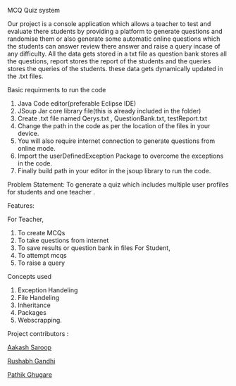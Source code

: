 MCQ Quiz system 

Our project is a console application which allows a teacher to test and evaluate there students by providing a platform to generate questions and randomise them or also generate some automatic online questions which the students can answer review there answer and raise a query incase of any difficulty. All the data gets stored in a txt file as question bank stores all the questions, report stores the report of the students and the queries stores the queries of the students. these data gets dynamically updated in the .txt files.

Basic requirments to run the code
1. Java Code editor(preferable Eclipse IDE)
2. JSoup Jar core library file(this is already included in the folder)
3. Create .txt file named Qerys.txt , QuestionBank.txt, testReport.txt
4. Change the path in the code as per the location of the files in your device.
5. You will also require internet connection to generate questions from online mode.
6. Import the userDefinedException Package to overcome the exceptions in the code.
7. Finally build path in your editor in the jsoup library to run the code.

Problem Statement:
To generate a quiz which includes multiple user profiles for students and one teacher . 

Features:

For Teacher, 
1. To create MCQs
2. To take questions from internet 
3. To save results or question bank in files
For Student, 
1. To attempt mcqs 
2. To raise a query 

Concepts used
1. Exception Handeling
2. File Handeling
3. Inheritance
4. Packages
5. Webscrapping.

Project contributors : 

[Aakash Saroop](https://github.com/aakash-saroop)

[Rushabh Gandhi](https://github.com/rushabhgandhi13)

[Pathik Ghugare](https://github.com/Patrickbro13)
